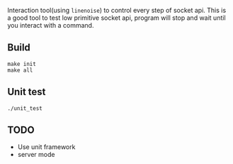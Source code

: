 Interaction tool(using `linenoise`) to control every step of socket api. This is a good tool to test low primitive socket api, program will stop and wait until you interact with a command.

## Build

```
make init
make all
```

## Unit test

```
./unit_test
```

## TODO

- Use unit framework
- server mode
